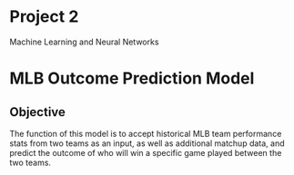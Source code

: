 # Project 2
Machine Learning and Neural Networks
# MLB Outcome Prediction Model 

## Objective
The function of this model is to accept historical MLB team performance stats from two teams as an input, as well as additional matchup data, and predict the outcome of who will win a specific game played between the two teams. 
